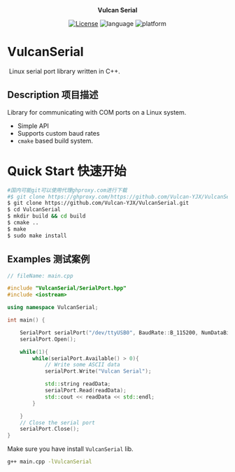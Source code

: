 <p align="center"><strong>Vulcan Serial</strong></p>
<p align="center"><a href="https://github.com/Vulcan-YJX/VulcanSerial/blob/main/LICENSE"><img alt="License" src="https://img.shields.io/badge/License-MIT-orange"/></a>
<img alt="language" src="https://img.shields.io/badge/language-c++-red"/>
<img alt="platform" src="https://img.shields.io/badge/platform-linux-l"/>
</p>


# VulcanSerial
​	Linux serial port library written in C++.

## Description 项目描述

Library for communicating with COM ports on a Linux system.

* Simple API
* Supports custom baud rates
* `cmake` based build system.

# Quick Start 快速开始

```bash
#国内可能git可以使用代理ghproxy.com进行下载
#$ git clone https://ghproxy.com/https://github.com/Vulcan-YJX/VulcanSerial.git
$ git clone https://github.com/Vulcan-YJX/VulcanSerial.git
$ cd VulcanSerial
$ mkdir build && cd build
$ cmake ..
$ make 
$ sudo make install
```

## Examples 测试案例

```c++
// fileName: main.cpp

#include "VulcanSerial/SerialPort.hpp"
#include <iostream>

using namespace VulcanSerial;

int main() {

	SerialPort serialPort("/dev/ttyUSB0", BaudRate::B_115200, NumDataBits::EIGHT, Parity::NONE, NumStopBits::ONE);
	serialPort.Open(); 

	while(1){
		while(serialPort.Available() > 0){
		    // Write some ASCII data
		    serialPort.Write("Vulcan Serial");

		    std::string readData;
		    serialPort.Read(readData);
		    std::cout << readData << std::endl;
		}

	}
	// Close the serial port
	serialPort.Close();
}
```

Make sure you have install `VulcanSerial` lib.

```bash
g++ main.cpp -lVulcanSerial
```

